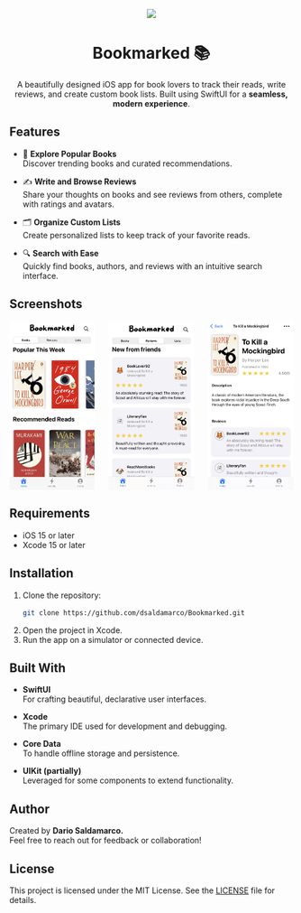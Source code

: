 <p align="center">
  <img src="path/to/your/logo.png" width="200"> <!-- Optional logo image, you can remove or replace this line -->
</p>

<h1 align="center">Bookmarked 📚</h1>

<p align="center">
  A beautifully designed iOS app for book lovers to track their reads, write reviews, and create custom book lists. Built using SwiftUI for a <b>seamless, modern experience</b>.
</p>

## Features  

- 📖 **Explore Popular Books**  
  Discover trending books and curated recommendations.  

- ✍️ **Write and Browse Reviews**  
  Share your thoughts on books and see reviews from others, complete with ratings and avatars.  

- 🗂️ **Organize Custom Lists**  
  Create personalized lists to keep track of your favorite reads.  

- 🔍 **Search with Ease**  
  Quickly find books, authors, and reviews with an intuitive search interface.  

## Screenshots  

<div style="display: flex; justify-content: space-between;">
  <img src="homepage.jpg" width="30%" />  
  <img src="review.jpg" width="30%" />
  <img src="bookdetail.jpg" width="30%" />
</div>

## Requirements  

- iOS 15 or later  
- Xcode 15 or later  

## Installation

1. Clone the repository:  
   ```bash
   git clone https://github.com/dsaldamarco/Bookmarked.git
2. Open the project in Xcode.
3. Run the app on a simulator or connected device.


 ## Built With  

- **SwiftUI**  
  For crafting beautiful, declarative user interfaces.  

- **Xcode**  
  The primary IDE used for development and debugging.  

- **Core Data**  
  To handle offline storage and persistence.  

- **UIKit (partially)**  
  Leveraged for some components to extend functionality.

## Author
Created by <b>Dario Saldamarco.</b> <br>
Feel free to reach out for feedback or collaboration!

## License
This project is licensed under the MIT License. See the [LICENSE](LICENSE) file for details.
   
